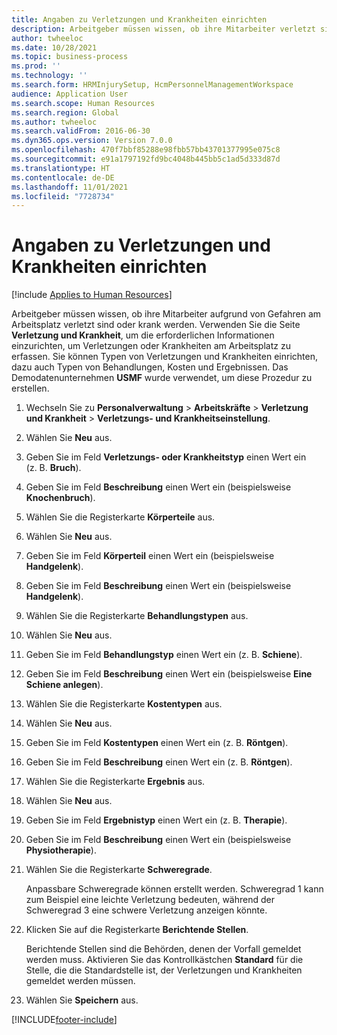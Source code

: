 ```yaml
---
title: Angaben zu Verletzungen und Krankheiten einrichten
description: Arbeitgeber müssen wissen, ob ihre Mitarbeiter verletzt sind oder aufgrund von Gefahren am Arbeitsplatz krank werden.
author: twheeloc
ms.date: 10/28/2021
ms.topic: business-process
ms.prod: ''
ms.technology: ''
ms.search.form: HRMInjurySetup, HcmPersonnelManagementWorkspace
audience: Application User
ms.search.scope: Human Resources
ms.search.region: Global
ms.author: twheeloc
ms.search.validFrom: 2016-06-30
ms.dyn365.ops.version: Version 7.0.0
ms.openlocfilehash: 470f7bbf85288e98fbb57bb43701377995e075c8
ms.sourcegitcommit: e91a1797192fd9bc4048b445bb5c1ad5d333d87d
ms.translationtype: HT
ms.contentlocale: de-DE
ms.lasthandoff: 11/01/2021
ms.locfileid: "7728734"
---
```

# <a name="set-up-injury-and-illness-information"></a>Angaben zu Verletzungen und Krankheiten einrichten

[!include [Applies to Human Resources](../includes/applies-to-hr.md)]



Arbeitgeber müssen wissen, ob ihre Mitarbeiter aufgrund von Gefahren am Arbeitsplatz verletzt sind oder krank werden. Verwenden Sie die Seite **Verletzung und Krankheit**, um die erforderlichen Informationen einzurichten, um Verletzungen oder Krankheiten am Arbeitsplatz zu erfassen. Sie können Typen von Verletzungen und Krankheiten einrichten, dazu auch Typen von Behandlungen, Kosten und Ergebnissen. Das Demodatenunternehmen **USMF** wurde verwendet, um diese Prozedur zu erstellen.

1. Wechseln Sie zu **Personalverwaltung** \> **Arbeitskräfte** \> **Verletzung und Krankheit** \> **Verletzungs- und Krankheitseinstellung**.
2. Wählen Sie **Neu** aus.
3. Geben Sie im Feld **Verletzungs- oder Krankheitstyp** einen Wert ein (z. B. **Bruch**).
4. Geben Sie im Feld **Beschreibung** einen Wert ein (beispielsweise **Knochenbruch**).
5. Wählen Sie die Registerkarte **Körperteile** aus.
6. Wählen Sie **Neu** aus.
7. Geben Sie im Feld **Körperteil** einen Wert ein (beispielsweise **Handgelenk**).
8. Geben Sie im Feld **Beschreibung** einen Wert ein (beispielsweise **Handgelenk**).
9. Wählen Sie die Registerkarte **Behandlungstypen** aus.
10. Wählen Sie **Neu** aus.
11. Geben Sie im Feld **Behandlungstyp** einen Wert ein (z. B. **Schiene**).
12. Geben Sie im Feld **Beschreibung** einen Wert ein (beispielsweise **Eine Schiene anlegen**).
13. Wählen Sie die Registerkarte **Kostentypen** aus.
14. Wählen Sie **Neu** aus.
15. Geben Sie im Feld **Kostentypen** einen Wert ein (z. B. **Röntgen**).
16. Geben Sie im Feld **Beschreibung** einen Wert ein (z. B. **Röntgen**).
17. Wählen Sie die Registerkarte **Ergebnis** aus.
18. Wählen Sie **Neu** aus.
19. Geben Sie im Feld **Ergebnistyp** einen Wert ein (z. B. **Therapie**).
20. Geben Sie im Feld **Beschreibung** einen Wert ein (beispielsweise **Physiotherapie**).
21. Wählen Sie die Registerkarte **Schweregrade**.

    Anpassbare Schweregrade können erstellt werden. Schweregrad 1 kann zum Beispiel eine leichte Verletzung bedeuten, während der Schweregrad 3 eine schwere Verletzung anzeigen könnte.

22. Klicken Sie auf die Registerkarte **Berichtende Stellen**.

    Berichtende Stellen sind die Behörden, denen der Vorfall gemeldet werden muss. Aktivieren Sie das Kontrollkästchen **Standard** für die Stelle, die die Standardstelle ist, der Verletzungen und Krankheiten gemeldet werden müssen.

23. Wählen Sie **Speichern** aus.



[!INCLUDE[footer-include](../includes/footer-banner.md)]
